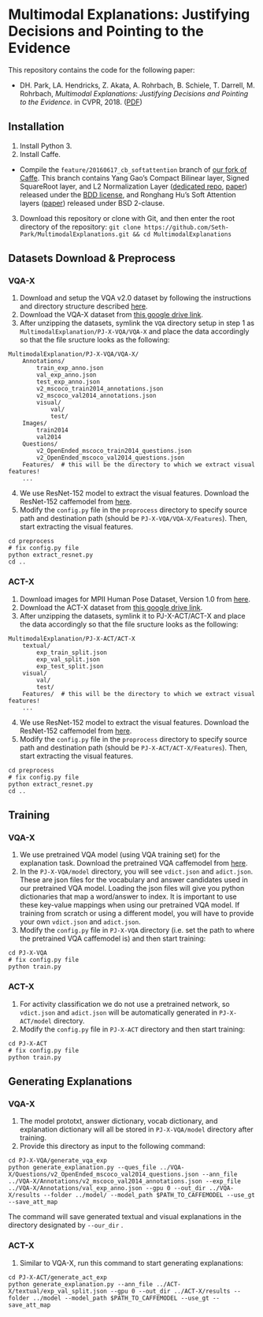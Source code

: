 # Multimodal Explanations: Justifying Decisions and Pointing to the Evidence
This repository contains the code for the following paper:

* DH. Park, LA. Hendricks, Z. Akata, A. Rohrbach, B. Schiele, T. Darrell, M. Rohrbach, *Multimodal Explanations: Justifying Decisions and Pointing to the Evidence.* in CVPR, 2018. ([PDF](https://arxiv.org/pdf/1802.08129.pdf)) 

## Installation

1. Install Python 3.
2. Install Caffe.
- Compile the `feature/20160617_cb_softattention` branch of [our fork of Caffe](https://github.com/akirafukui/caffe/). This branch contains Yang Gao’s Compact Bilinear layer, Signed SquareRoot layer, and L2 Normalization Layer ([dedicated repo](https://github.com/gy20073/compact_bilinear_pooling), [paper](https://arxiv.org/abs/1511.06062)) released under the [BDD license](https://github.com/gy20073/compact_bilinear_pooling/blob/master/caffe-20160312/LICENSE_BDD), and Ronghang Hu’s Soft Attention layers ([paper](https://arxiv.org/abs/1511.03745)) released under BSD 2-clause.
3. Download this repository or clone with Git, and then enter the root directory of the repository:
`git clone https://github.com/Seth-Park/MultimodalExplanations.git && cd MultimodalExplanations`


## Datasets Download & Preprocess
### VQA-X
1. Download and setup the VQA v2.0 dataset by following the instructions and directory structure described [here](https://github.com/GT-Vision-Lab/VQA).
2. Download the VQA-X dataset from [this google drive link](https://drive.google.com/drive/u/0/folders/1Cr9JRXDmjks_wmi-a9eIe4SWSwWKcCk7).
3. After unzipping the datasets, symlink the `VQA` directory setup in step 1 as `MultimodalExplanation/PJ-X-VQA/VQA-X` and place the data accordingly so that the file sructure looks as the following:

```
MultimodalExplanation/PJ-X-VQA/VQA-X/
    Annotations/
        train_exp_anno.json
        val_exp_anno.json
        test_exp_anno.json
        v2_mscoco_train2014_annotations.json
        v2_mscoco_val2014_annotations.json
        visual/
            val/
            test/
    Images/
        train2014
        val2014
    Questions/
        v2_OpenEnded_mscoco_train2014_questions.json
        v2_OpenEnded_mscoco_val2014_questions.json
    Features/  # this will be the directory to which we extract visual features!
    ...
```
4. We use ResNet-152 model to extract the visual features. Download the ResNet-152 caffemodel from [here](https://github.com/KaimingHe/deep-residual-networks).
5. Modify the `config.py` file in the `proprocess` directory to specify source path and destination path (should be `PJ-X-VQA/VQA-X/Features`). Then, start extracting the visual features.
```
cd preprocess
# fix config.py file
python extract_resnet.py
cd ..
```

### ACT-X
1. Download images for MPII Human Pose Dataset, Version 1.0 from [here](http://human-pose.mpi-inf.mpg.de/#download).
2. Download the ACT-X dataset from [this google drive link](https://drive.google.com/drive/u/0/folders/1Cr9JRXDmjks_wmi-a9eIe4SWSwWKcCk7).
3. After unzipping the datasets, symlink it to PJ-X-ACT/ACT-X and place the data accordingly so that the file sructure looks as the following:
```
MultimodalExplanation/PJ-X-ACT/ACT-X
    textual/
        exp_train_split.json
        exp_val_split.json
        exp_test_split.json
    visual/
        val/
        test/
    Features/  # this will be the directory to which we extract visual features!
    ...
```
4. We use ResNet-152 model to extract the visual features. Download the ResNet-152 caffemodel from [here](https://github.com/KaimingHe/deep-residual-networks).
5. Modify the `config.py` file in the `proprocess` directory to specify source path and destination path (should be `PJ-X-ACT/ACT-X/Features`). Then, start extracting the visual features.
```
cd preprocess
# fix config.py file
python extract_resnet.py
cd ..
```

## Training

### VQA-X
1. We use pretrained VQA model (using VQA training set) for the explanation task. Download the pretrained VQA caffemodel from [here](https://drive.google.com/drive/u/0/folders/1zQ4I8GrALJhvOfdzdgKAMriAHqQjUKal).
2. In the `PJ-X-VQA/model` directory, you will see `vdict.json` and `adict.json`. These are json files for the vocabulary and answer candidates used in our pretrained VQA model. Loading the json files will give you python dictionaries that map a word/answer to index. It is important to use these key-value mappings when using our pretrained VQA model. If training from scratch or using a different model, you will have to provide your own `vdict.json` and `adict.json`.
2. Modify the `config.py` file in `PJ-X-VQA` directory (i.e. set the path to where the pretrained VQA caffemodel is) and then start training:
```
cd PJ-X-VQA
# fix config.py file
python train.py
```

### ACT-X
1. For activity classification we do not use a pretrained network, so `vdict.json` and `adict.json` will be automatically generated in `PJ-X-ACT/model` directory. 
2. Modify the `config.py` file in `PJ-X-ACT` directory and then start training:
```
cd PJ-X-ACT
# fix config.py file
python train.py
```


## Generating Explanations

### VQA-X
1. The model prototxt, answer dictionary, vocab dictionary, and explanation dictionary will all be stored in `PJ-X-VQA/model` directory after training.
2. Provide this directory as input to the following command:
```
cd PJ-X-VQA/generate_vqa_exp
python generate_explanation.py --ques_file ../VQA-X/Questions/v2_OpenEnded_mscoco_val2014_questions.json --ann_file ../VQA-X/Annotations/v2_mscoco_val2014_annotations.json --exp_file ../VQA-X/Annotations/val_exp_anno.json --gpu 0 --out_dir ../VQA-X/results --folder ../model/ --model_path $PATH_TO_CAFFEMODEL --use_gt --save_att_map
```
The command will save generated textual and visual explanations in the directory designated by `--our_dir` .

### ACT-X
1. Similar to VQA-X, run this command to start generating explanations:
```
cd PJ-X-ACT/generate_act_exp
python generate_explanation.py --ann_file ../ACT-X/textual/exp_val_split.json --gpu 0 --out_dir ../ACT-X/results --folder ../model --model_path $PATH_TO_CAFFEMODEL --use_gt --save_att_map

```






